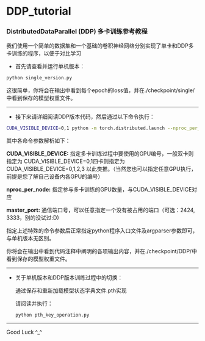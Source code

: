 # DDP_tutorial

### **DistributedDataParallel (DDP) 多卡训练参考教程**

我们使用一个简单的数据集和一个基础的卷积神经网络分别实现了单卡和DDP多卡训练的程序，以便于对比学习

- 首先请查看并运行单机版本：

```sh
python single_version.py
```

这很简单，你将会在输出中看到每个epoch的loss值，并在./checkpoint/single/中看到保存的模型权重文件。

------

- 接下来请详细阅读DDP版本代码，然后通过以下命令执行：

```sh
CUDA_VISIBLE_DEVICE=0,1 python -m torch.distributed.launch --nproc_per_node=2 --master_port=2424 DDP_version.py --batch_size 4
```

其中各命令参数解析如下：

**CUDA_VISIBLE_DEVICE:** 指定多卡训练过程中要使用的GPU编号，一般双卡则指定为 CUDA_VISIBLE_DEVICE=0,1四卡则指定为 CUDA_VISIBLE_DEVICE=0,1,2,3 以此类推。（当然您也可以指定任意GPU执行，前提是您了解自己设备内各GPU的编号）

**nproc_per_node:** 指定参与多卡训练的GPU数量，与CUDA_VISIBLE_DEVICE对应

**master_port:** 通信端口号，可以任意指定一个没有被占用的端口（可选：2424, 3333，别的没试过:D)

指定上述特殊的命令参数后正常指定python程序入口文件及argparser参数即可，与单机版本无区别。

你将会在输出中看到代码注释中阐明的各项输出内容，并在./checkpoint/DDP/中看到保存的模型权重文件。

------

- 关于单机版本和DDP版本训练过程中的切换：

  通过保存和重新加载模型状态字典文件.pth实现

  请阅读并执行：

  ```shell
  python pth_key_operation.py
  ```

------

Good Luck ^_^
